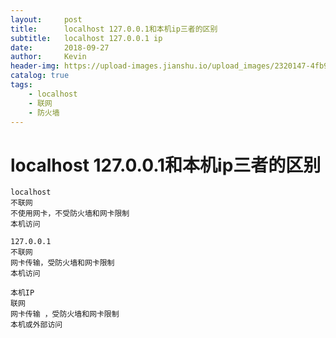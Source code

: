 ```yaml
---
layout:     post
title:      localhost 127.0.0.1和本机ip三者的区别
subtitle:   localhost 127.0.0.1 ip
date:       2018-09-27
author:     Kevin
header-img: https://upload-images.jianshu.io/upload_images/2320147-4fb9c8406ecf732d.png?imageMogr2/auto-orient/strip%7CimageView2/2/w/615
catalog: true
tags:
    - localhost
    - 联网
    - 防火墙
---
```


# localhost 127.0.0.1和本机ip三者的区别


```
localhost 
不联网 
不使用网卡，不受防火墙和网卡限制 
本机访问 

127.0.0.1 
不联网 
网卡传输，受防火墙和网卡限制 
本机访问 

本机IP 
联网 
网卡传输 ，受防火墙和网卡限制 
本机或外部访问
```

